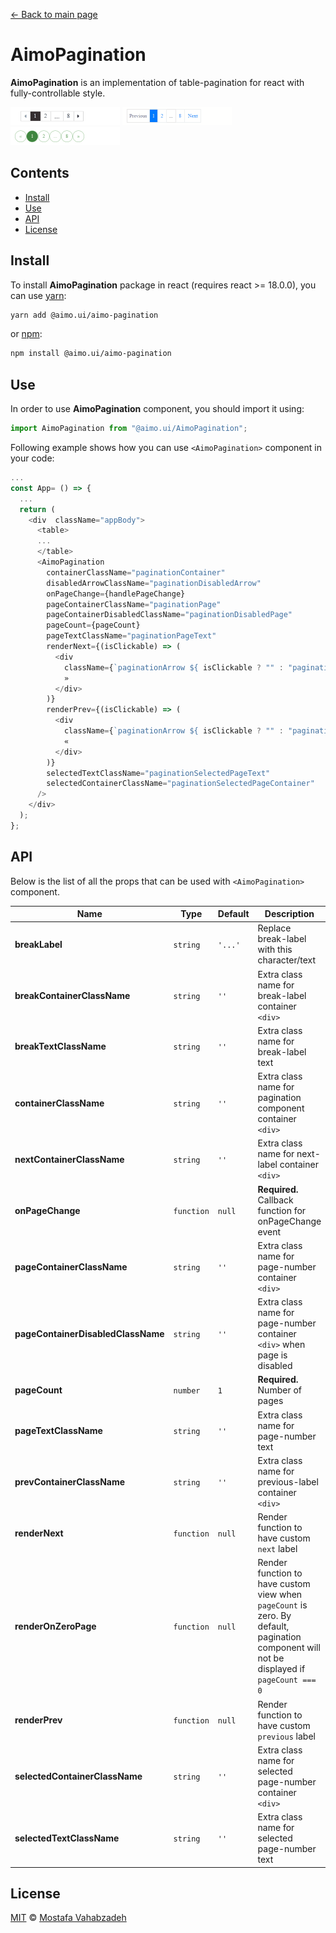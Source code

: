 [← Back to main page][main-page]

# AimoPagination

**AimoPagination** is an implementation of table-pagination for react with fully-controllable style.

<div style="text-align: left">
<img src="AimoPagination1.gif" width="175px" height="29px"/>
<img src="AimoPagination2.gif" width="175px" height="29px"/>
<img src="AimoPagination3.gif" width="175px" height="29px"/>
</div>

## Contents

- [Install](#install)
- [Use](#use)
- [API](#api)
- [License](#license)

## Install

To install **AimoPagination** package in react (requires react >= 18.0.0), you can use [yarn][]:

```sh
yarn add @aimo.ui/aimo-pagination
```

or [npm][]:

```sh
npm install @aimo.ui/aimo-pagination
```

## Use

In order to use **AimoPagination** component, you should import it using:

```js
import AimoPagination from "@aimo.ui/AimoPagination";
```

Following example shows how you can use `<AimoPagination>` component in your code:

```js
...
const App= () => {
  ...
  return (
    <div  className="appBody">
      <table>
      ...
      </table>
      <AimoPagination
        containerClassName="paginationContainer"
        disabledArrowClassName="paginationDisabledArrow"
        onPageChange={handlePageChange}
        pageContainerClassName="paginationPage"
        pageContainerDisabledClassName="paginationDisabledPage"
        pageCount={pageCount}
        pageTextClassName="paginationPageText"
        renderNext={(isClickable) => (
          <div
            className={`paginationArrow ${ isClickable ? "" : "paginationDisabledArrow" }`} >
            »
          </div>
        )}
        renderPrev={(isClickable) => (
          <div
            className={`paginationArrow ${ isClickable ? "" : "paginationDisabledArrow" }`} >
            «
          </div>
        )}
        selectedTextClassName="paginationSelectedPageText"
        selectedContainerClassName="paginationSelectedPageContainer"
      />
    </div>
  );
};
```

## API

Below is the list of all the props that can be used with `<AimoPagination>` component.

| Name                               | Type       | Default | Description                                                                                                                               |
| ---------------------------------- | ---------- | ------- | ----------------------------------------------------------------------------------------------------------------------------------------- |
| **breakLabel**                     | `string`   | `'...'` | Replace break-label with this character/text                                                                                              |
| **breakContainerClassName**        | `string`   | `''`    | Extra class name for break-label container `<div>`                                                                                        |
| **breakTextClassName**             | `string`   | `''`    | Extra class name for break-label text                                                                                                     |
| **containerClassName**             | `string`   | `''`    | Extra class name for pagination component container `<div>`                                                                               |
| **nextContainerClassName**         | `string`   | `''`    | Extra class name for next-label container `<div>`                                                                                         |
| **onPageChange**                   | `function` | `null`  | **Required.** Callback function for onPageChange event                                                                                    |
| **pageContainerClassName**         | `string`   | `''`    | Extra class name for page-number container `<div>`                                                                                        |
| **pageContainerDisabledClassName** | `string`   | `''`    | Extra class name for page-number container `<div>` when page is disabled                                                                  |
| **pageCount**                      | `number`   | `1`     | **Required.** Number of pages                                                                                                             |
| **pageTextClassName**              | `string`   | `''`    | Extra class name for page-number text                                                                                                     |
| **prevContainerClassName**         | `string`   | `''`    | Extra class name for previous-label container `<div>`                                                                                     |
| **renderNext**                     | `function` | `null`  | Render function to have custom `next` label                                                                                               |
| **renderOnZeroPage**               | `function` | `null`  | Render function to have custom view when `pageCount` is zero. By default, pagination component will not be displayed if `pageCount === 0` |
| **renderPrev**                     | `function` | `null`  | Render function to have custom `previous` label                                                                                           |
| **selectedContainerClassName**     | `string`   | `''`    | Extra class name for selected page-number container `<div>`                                                                               |
| **selectedTextClassName**          | `string`   | `''`    | Extra class name for selected page-number text                                                                                            |

## License

[MIT][license] © [Mostafa Vahabzadeh][author]

[main-page]: ../README.md
[yarn]: https://yarnpkg.com/cli/add
[npm]: https://docs.npmjs.com/cli/install
[license]: ../LICENSE
[author]: https://github.com/vah-most

```

```
